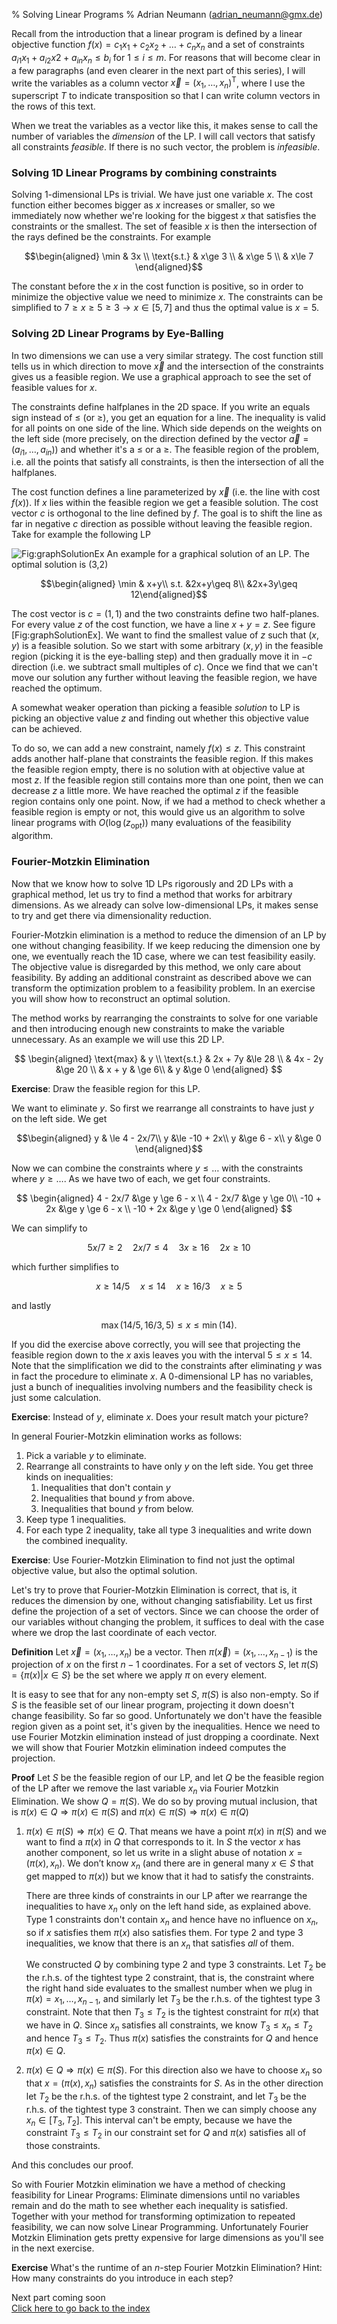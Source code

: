 % Solving Linear Programs 
% Adrian Neumann (adrian_neumann@gmx.de)

Recall from the introduction that a linear program is defined by a linear objective function $f(x) = c_1x_1+c_2x_2+\ldots+c_nx_n$ and a set of constraints $a_{i1}x_1+a_{i2}x2+a_{in}x_n \le b_i$ for $1\le i\le m$. For reasons that will become clear in a few paragraphs (and even clearer in the next part of this series), I will write the variables as a column vector $\vec x=(x_1,\ldots, x_n)^\text{T}$, where I use the superscript $T$ to indicate transposition so that I can write column vectors in the rows of this text.

When we treat the variables as a vector like this, it makes sense to call the number of variables the *dimension* of the LP. I will call vectors that satisfy all constraints *feasible*. If there is no such vector, the problem is *infeasible*.

### Solving 1D Linear Programs by combining constraints

Solving 1-dimensional LPs is trivial. We have just one variable $x$. The cost function either becomes bigger as $x$ increases or smaller, so we immediately now whether we're looking for the biggest $x$ that satisfies the constraints or the smallest. The set of feasible $x$ is then the intersection of the rays defined be the constraints. For example

$$\begin{aligned}
\min & 3x \\
\text{s.t.} & x\ge 3 \\
	& x\ge 5 \\
	& x\le 7
\end{aligned}$$

The constant before the $x$ in the cost function is positive, so in order to minimize the objective value we need to minimize $x$. The constraints can be simplified to $7 \ge x \ge 5 \ge 3 \rightarrow x\in [5,7]$ and thus the optimal value is $x=5$.

### Solving 2D Linear Programs by Eye-Balling

In two dimensions we can use a very similar strategy. The cost function still tells us in which direction to move $\vec x$ and the intersection of the constraints gives us a feasible region. We use a graphical approach to see the set of feasible values for $x$. 

The constraints define halfplanes in the 2D space. If you write an equals sign instead of $\le$ (or $\ge$), you get an equation for a line. The inequality is valid for all points on one side of the line. Which side depends on the weights on the left side (more precisely, on the direction defined by the vector $\vec a=(a_{i1},\ldots,a_{in})$) and whether it's a $\le$ or a $\ge$. The feasible region of the problem, i.e. all the points that satisfy all constraints, is then the intersection of all the halfplanes.

The cost function defines a line parameterized by $\vec x$ (i.e. the line with cost $f(x)$). If $x$ lies within the feasible region we get a feasible
solution. The cost vector $c$ is orthogonal to the line defined by $f$. The goal is to shift the line as far in negative $c$
direction as possible without leaving the feasible region. Take for example the following LP

![Fig:graphSolutionEx An example for a graphical solution of an LP.
The optimal solution is (3,2)](./images/graphSolutionEx.png "Fig:graphSolutionEx")

$$\begin{aligned}
\min & x+y\\
s.t. &2x+y\geq 8\\
	 &2x+3y\geq 12\end{aligned}$$

The cost vector is $c=(1,1)$ and the two constraints define two half-planes. For every value $z$ of the cost function, we have a line $x+y=z$. See figure
[Fig:graphSolutionEx]. We want to find the smallest value of $z$ such that $(x,y)$ is a feasible solution. So we start with some arbitrary $(x,y)$ in the feasible region (picking it is the eye-balling step) and then gradually move it in $-c$ direction (i.e. we subtract small multiples of $c$). Once we find that we can't move our solution any further without leaving the feasible region, we have reached the optimum.

A somewhat weaker operation than picking a feasible *solution* to LP is picking an objective value $z$ and finding out whether this objective value can be achieved.

To do so, we can add a new constraint, namely $f(x) \le z$. This constraint adds another half-plane that constraints the feasible region. If this makes the feasible region empty, there is no solution with at objective value at most $z$. If the feasible region still contains more than one point, then we can decrease $z$ a little more. We have reached the optimal $z$ if the feasible region contains only one point. Now, if we had a method to check whether a feasible region is empty or not, this would give us an algorithm to solve linear programs with $O(\log (z_{\text{opt}}))$ many evaluations of the feasibility algorithm.

### Fourier-Motzkin Elimination

Now that we know how to solve 1D LPs rigorously and 2D LPs with a graphical method, let us try to find a method that works for arbitrary dimensions. As we already can solve low-dimensional LPs, it makes sense to try and get there via dimensionality reduction.

Fourier-Motzkin elimination is a method to reduce the dimension of an LP by one without changing feasibility. If we keep reducing the dimension one by one, we eventually reach the 1D case, where we can test feasibility easily. The objective value is disregarded by this method, we only care about feasibility. By adding an additional constraint as described above we can transform the optimization problem to a feasibility problem. In an exercise you will show how to reconstruct an optimal solution.

The method works by rearranging the constraints to solve for one variable and then introducing enough new constraints to make the variable unnecessary. As an example we will use this 2D LP.

$$
\begin{aligned}
\text{max} & y \\
\text{s.t.} &  2x + 7y &\le 28 \\
            &  4x - 2y  &\ge 20 \\
            &  x   + y  & \ge 6\\
            &          y  &\ge 0
\end{aligned}            
$$

**Exercise**: Draw the feasible region for this LP.

We want to eliminate $y$. So first we rearrange all constraints to have just $y$ on the left side. We get

$$\begin{aligned}
y & \le  4 - 2x/7\\
y &\le -10 + 2x\\
y &\ge 6 - x\\
y &\ge 0
\end{aligned}$$

Now we can combine the constraints where $y\le \ldots$ with the constraints where $y\ge \ldots$. As we have two of each, we get four constraints.

$$
\begin{aligned}
4 - 2x/7 &\ge y \ge 6 - x \\
4 - 2x/7 &\ge y \ge 0\\
-10 + 2x &\ge y \ge 6 - x \\
-10 + 2x &\ge y \ge 0
\end{aligned}
$$

We can simplify to 

$$  5x/7 \ge 2  \quad 2x/7 \le 4 \quad 3x \ge 16  \quad 2x \ge 10 $$

which further simplifies to

$$  x \ge 14/5 \quad x \le 14 \quad x \ge 16/3 \quad x \ge 5 $$

and lastly

$$   \max(14/5,16/3,5) \le x \le \min(14). $$

If you did the exercise above correctly, you will see that projecting the feasible region down to the $x$ axis leaves you with the interval $5\le x \le 14$. Note that the simplification we did to the constraints after eliminating $y$ was in fact the procedure to eliminate $x$. A 0-dimensional LP has no variables, just a bunch of inequalities involving numbers and the feasibility check is just some calculation.

**Exercise**: Instead of $y$, eliminate $x$. Does your result match your picture?

In general Fourier-Motzkin elimination works as follows:

1. Pick a variable $y$ to eliminate.
2. Rearrange all constraints to have only $y$ on the left side. You get three kinds on inequalities:
    1. Inequalities that don't contain $y$
    2. Inequalities that bound $y$ from above.
    3. Inequalities that bound $y$ from below.
3. Keep type 1 inequalities.
4. For each type 2 inequality, take all type 3 inequalities and write down the combined inequality.

**Exercise**: Use Fourier-Motzkin Elimination to find not just the optimal objective value, but also the optimal solution.

Let's try to prove that Fourier-Motzkin Elimination is correct, that is, it reduces the dimension by one, without changing satisfiability. Let us first define the projection of a set of vectors. Since we can choose the order of our variables without changing the problem, it suffices to deal with the case where we drop the last coordinate of each vector.

**Definition** Let $\vec x = (x_1, \ldots, x_n)$ be a vector. Then $\pi(\vec x) = (x_1,\ldots,x_{n-1})$ is the projection of $x$ on the first $n-1$ coordinates. For a set of vectors $S$, let $\pi(S) = \{\pi(x) | x \in S \}$ be the set where we apply $\pi$ on every element.

It is easy to see that for any non-empty set $S$, $\pi(S)$ is also non-empty. So if $S$ is the feasible set of our linear program, projecting it down doesn't change feasibility. So far so good. Unfortunately we don't have the feasible region given as a point set, it's given by the inequalities. Hence we need to use Fourier Motzkin elimination instead of just dropping a coordinate. Next we will show that Fourier Motzkin elimination indeed computes the projection.

**Proof** Let $S$ be the feasible region of our LP, and let $Q$ be the feasible region of the LP after we remove the last variable $x_n$ via Fourier Motzkin Elimination. We show $Q=\pi(S)$. We do so by proving mutual inclusion, that is $\pi(x)\in Q \Rightarrow \pi(x) \in \pi(S)$ and $\pi(x) \in \pi(S) \Rightarrow \pi(x) \in \pi(Q)$

1. $\pi(x) \in \pi(S) \Rightarrow \pi(x) \in Q$. That means we
    have a point $\pi(x)$ in $\pi(S)$ and we want to find a
    $\pi(x)$ in $Q$ that corresponds to it. In $S$ the vector
    $x$ has another component, so let us write in a slight abuse of notation
    $x = (\pi(x),x_n)$. We don’t know $x_n$ (and there are in general many $x\in S$ that get mapped to $\pi(x)$) but we
    know that it had to satisfy the constraints. 

    There are three kinds of constraints in our LP after we rearrange the inequalities to have $x_n$ only on the left hand side, as explained above. Type 1 constraints don't contain $x_n$ and hence have no influence on $x_n$, so if $x$ satisfies them $\pi(x)$ also satisfies them. For type 2 and type 3 inequalities, we know that there is an $x_n$ that satisfies *all* of them.

    We constructed $Q$ by combining type 2 and type 3 constraints. Let $T_2$ be the r.h.s. of the tightest type 2 constraint, that is, the constraint where the right hand side evaluates to the smallest number when we plug in $\pi(x) = x_1,\ldots,x_{n-1}$, and similarly let $T_3$ be the r.h.s. of the tightest type 3 constraint. Note that then $T_3 \le T_2$ is the tightest constraint for $\pi(x)$ that we have in $Q$. Since $x_n$ satisfies all constraints, we know $T_3 \le x_n \le T_2$ and hence $T_3 \le T_2$. Thus $\pi(x)$ satisfies the constraints for $Q$ and hence $\pi(x) \in Q$.

2. $\pi(x)\in Q \Rightarrow \pi(x) \in \pi(S)$. For this direction also we have to choose $x_n$ so that $x=(\pi(x),x_n)$ satisfies the constraints for $S$. As in the other direction let $T_2$ be the r.h.s. of the tightest type 2 constraint, and let $T_3$ be the r.h.s. of the tightest type 3 constraint. Then we can simply choose any $x_n \in [T_3, T_2]$. This interval can't be empty, because we have the constraint $T_3 \le T_2$ in our constraint set for $Q$ and $\pi(x)$ satisfies all of those constraints.

And this concludes our proof.

So with Fourier Motzkin elimination we have a method of checking feasibility for Linear Programs: Eliminate dimensions until no variables remain and do the math to see whether each inequality is satisfied. Together with your method for transforming optimization to repeated feasibility, we can now solve Linear Programming. Unfortunately Fourier Motzkin Elimination gets pretty expensive for large dimensions as you'll see in the next exercise.

**Exercise** What's the runtime of an $n$-step Fourier Motzkin Elimination? Hint: How many constraints do you introduce in each step?

Next part coming soon  
[Click here to go back to the index](../linear_optimization.html)